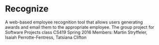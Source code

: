 # Recognize
A web-based employee recognition tool that allows users generating awards and email them to the appropriate employee.
The group project for Software Projects class
CS419 Spring 2016
Members: Martin Stryffeler, Isaiah Perrotte-Fentress, Tatsiana Clifton
